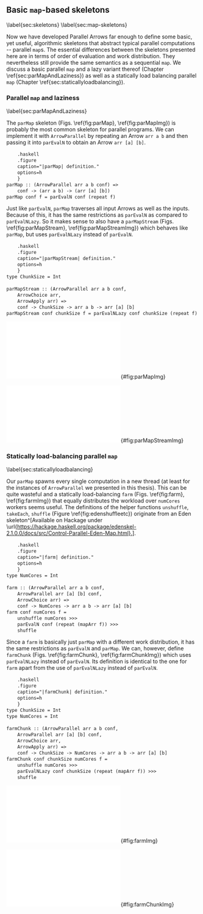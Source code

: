 ## Basic `map`-based skeletons

\label{sec:skeletons}
\label{sec:map-skeletons}

Now we have developed Parallel Arrows far enough to define some basic, yet useful,
algorithmic skeletons that abstract typical parallel computations -- parallel `map`s.
The essential differences between the skeletons presented here 
are in terms of order of evaluation and work distribution. They nevertheless
still provide the same semantics as a sequential `map`. We discuss a 
basic parallel `map` and a lazy variant thereof
(Chapter \ref{sec:parMapAndLaziness}) as well as a statically load balancing
parallel `map` (Chapter \ref{sec:staticallyloadbalancing}).

### Parallel `map` and laziness

\label{sec:parMapAndLaziness}

The `parMap` skeleton (Figs. \ref{fig:parMap}, \ref{fig:parMapImg})
is probably the most common skeleton for parallel programs.
We can implement it with `ArrowParallel` by repeating an Arrow `arr a b` and
then passing it into `parEvalN` to obtain an Arrow `arr [a] [b]`.

~~~~ {#fig:parMap
    .haskell
    .figure
    caption="|parMap| definition."
    options=h
    }
parMap :: (ArrowParallel arr a b conf) =>
    conf -> (arr a b) -> (arr [a] [b])
parMap conf f = parEvalN conf (repeat f)
~~~~

Just like `parEvalN`, `parMap` traverses all input Arrows as well as the inputs.
Because of this, it has the same restrictions as `parEvalN` as compared to
`parEvalNLazy`. So it makes sense to also have a `parMapStream`
(Figs. \ref{fig:parMapStream}, \ref{fig:parMapStreamImg}) which behaves like
`parMap`, but uses `parEvalNLazy` instead of `parEvalN`.

~~~~ {#fig:parMapStream
    .haskell
    .figure
    caption="|parMapStream| definition."
    options=h
    }
type ChunkSize = Int

parMapStream :: (ArrowParallel arr a b conf,
    ArrowChoice arr,
    ArrowApply arr) =>
	conf -> ChunkSize -> arr a b -> arr [a] [b]
parMapStream conf chunkSize f = parEvalNLazy conf chunkSize (repeat f)
~~~~

![`parMap` depiction.](src/img/parMap.pdf){#fig:parMapImg}

![`parMapStream` depiction.](src/img/parMapStream.pdf){#fig:parMapStreamImg}

### Statically load-balancing parallel `map`

\label{sec:staticallyloadbalancing}

Our `parMap` spawns every single computation in a new thread
(at least for the instances of `ArrowParallel` we presented in this thesis).
This can be quite wasteful and a statically load-balancing `farm`
(Figs. \ref{fig:farm}, \ref{fig:farmImg}) that equally distributes the
workload over `numCores` workers seems useful.
The definitions of the helper functions `unshuffle`, `takeEach`,
`shuffle` (Figure \ref{fig:edenshuffleetc}) originate from an Eden
skeleton^[Available on Hackage under \url{https://hackage.haskell.org/package/edenskel-2.1.0.0/docs/src/Control-Parallel-Eden-Map.html}.].

~~~~ {#fig:farm
    .haskell
    .figure
    caption="|farm| definition."
    options=h
    }
type NumCores = Int

farm :: (ArrowParallel arr a b conf,
	ArrowParallel arr [a] [b] conf,
	ArrowChoice arr) =>
	conf -> NumCores -> arr a b -> arr [a] [b]
farm conf numCores f =
	unshuffle numCores >>>
	parEvalN conf (repeat (mapArr f)) >>>
	shuffle
~~~~

Since a `farm` is basically just `parMap` with a different work distribution,
it has the same restrictions as `parEvalN` and `parMap`.
We can, however, define `farmChunk` (Figs. \ref{fig:farmChunk}, \ref{fig:farmChunkImg})
which uses `parEvalNLazy` instead of `parEvalN`.
Its definition is identical to the one for `farm` apart from the use of
`parEvalNLazy` instead of `parEvalN`.

~~~~ {#fig:farmChunk
    .haskell
    .figure
    caption="|farmChunk| definition."
    options=h
    }
type ChunkSize = Int
type NumCores = Int

farmChunk :: (ArrowParallel arr a b conf,
    ArrowParallel arr [a] [b] conf, 
    ArrowChoice arr,
    ArrowApply arr) =>
	conf -> ChunkSize -> NumCores -> arr a b -> arr [a] [b]
farmChunk conf chunkSize numCores f =
	unshuffle numCores >>>
	parEvalNLazy conf chunkSize (repeat (mapArr f)) >>>
	shuffle
~~~~

![`farm` depiction.](src/img/farmImg.pdf){#fig:farmImg}

![`farmChunk` depiction.](src/img/farmChunkImg.pdf){#fig:farmChunkImg}
